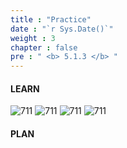 ```yaml
---
title : "Practice"
date : "`r Sys.Date()`"
weight : 3
chapter : false
pre : " <b> 5.1.3 </b> "
---
```


#### LEARN

![711][1] ![711][2] ![711][3] ![711][4]

#### PLAN



[1]:  /aws-ws/images/5-cloudquest/5.1-compute/1.png?featherlight=false&width=90pc
[2]:  /aws-ws/images/5-cloudquest/5.1-compute/2.png?featherlight=false&width=50pc
[3]:  /aws-ws/images/5-cloudquest/5.1-compute/3.png?featherlight=false&width=50pc
[4]:  /aws-ws/images/5-cloudquest/5.1-compute/4.png?featherlight=false&width=90pc
[2]:  /aws-ws/images/5-cloudquest/5.1-compute/2.png?featherlight=false&width=50pc
[2]:  /aws-ws/images/5-cloudquest/5.1-compute/2.png?featherlight=false&width=50pc
[2]:  /aws-ws/images/5-cloudquest/5.1-compute/2.png?featherlight=false&width=50pc
[2]:  /aws-ws/images/5-cloudquest/5.1-compute/2.png?featherlight=false&width=50pc
[2]:  /aws-ws/images/5-cloudquest/5.1-compute/2.png?featherlight=false&width=50pc
[2]:  /aws-ws/images/5-cloudquest/5.1-compute/2.png?featherlight=false&width=50pc
[2]:  /aws-ws/images/5-cloudquest/5.1-compute/2.png?featherlight=false&width=50pc
[2]:  /aws-ws/images/5-cloudquest/5.1-compute/2.png?featherlight=false&width=50pc